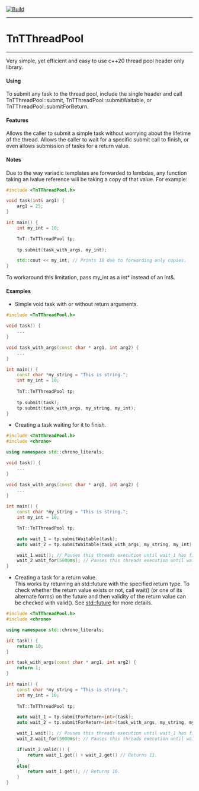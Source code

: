 [![Build](https://github.com/Notallthatevil/TnTThreadPool/actions/workflows/build.yml/badge.svg)](https://github.com/Notallthatevil/TnTThreadPool/actions/workflows/build.yml)
___

# TnTThreadPool
___
 
Very simple, yet efficient and easy to use c++20 thread pool header only library. 

#### Using
To submit any task to the thread pool, include the single header and call TnTThreadPool\::submit, TnTThreadPool\::submitWaitable, or TnTThreadPool\::submitForReturn. 

#### Features
Allows the caller to submit a simple task without worrying about the lifetime of the thread. Allows the caller to wait for a specific submit call to finish, or even allows submission of tasks for a return value.

#### Notes
Due to the way variadic templates are forwarded to lambdas, any function taking an lvalue reference will be taking a copy of that value. For example:

```cpp
#include <TnTThreadPool.h>

void task(int& arg1) {
    arg1 = 25;
}

int main() {
    int my_int = 10;

    TnT::TnTThreadPool tp;
   
    tp.submit(task_with_args, my_int);

    std::cout << my_int; // Prints 10 due to forwarding only copies. 
}
```

To workaround this limitation, pass my_int as a int* instead of an int&.



#### Examples

 - Simple void task with or without return arguments.

```cpp
#include <TnTThreadPool.h>

void task() {
    ...
}

void task_with_args(const char * arg1, int arg2) {
    ...
}

int main() {
    const char *my_string = "This is string.";
    int my_int = 10;
    
    TnT::TnTThreadPool tp;
    
    tp.submit(task);
    tp.submit(task_with_args, my_string, my_int);
}
```

- Creating a task waiting for it to finish.

```cpp
#include <TnTThreadPool.h>
#include <chrono>

using namespace std::chrono_literals;

void task() {
    ...
}

void task_with_args(const char * arg1, int arg2) {
    ...
}

int main() {
    const char *my_string = "This is string.";
    int my_int = 10;

    TnT::TnTThreadPool tp;

    auto wait_1 = tp.submitWaitable(task);
    auto wait_2 = tp.submitWaitable(task_with_args, my_string, my_int);

    wait_1.wait(); // Pauses this threads execution until wait_1 has finished execution.
    wait_2.wait_for(5000ms); // Pauses this threads execution until wait_2 has finished or the timeout period of 5000ms has elapsed.
}
```

- Creating a task for a return value.  
This works by returning an std::future with the specified return type. To check whether the return value exists or not, call wait() (or one of its alternate forms) on the future and then validity of the return value can
be checked with valid(). See [std::future](https://en.cppreference.com/w/cpp/thread/future) for more details.
```cpp
#include <TnTThreadPool.h>
#include <chrono>

using namespace std::chrono_literals;

int task() {
    return 10;
}

int task_with_args(const char * arg1, int arg2) {
    return 1;
}

int main() {   
    const char *my_string = "This is string.";
    int my_int = 10;
    
    TnT::TnTThreadPool tp;

    auto wait_1 = tp.submitForReturn<int>(task);
    auto wait_2 = tp.submitForReturn<int>(task_with_args, my_string, my_int);

    wait_1.wait(); // Pauses this threads execution until wait_1 has finished execution.
    wait_2.wait_for(5000ms); // Pauses this threads execution until wait_2 has finished or the timeout period of 5000ms has elapsed.

    if(wait_2.valid()) {
        return wait_1.get() + wait_2.get() // Returns 11.
    }
    else{
        return wait_1.get(); // Returns 10.
    }
}
```

